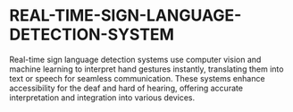 # REAL-TIME-SIGN-LANGUAGE-DETECTION-SYSTEM
Real-time sign language detection systems use computer vision and machine learning to interpret hand gestures instantly, translating them into text or speech for seamless communication. These systems enhance accessibility for the deaf and hard of hearing, offering accurate interpretation and integration into various devices.
